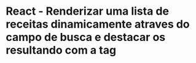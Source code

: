 # React - Renderizar uma lista de receitas dinamicamente atraves do campo de busca e destacar os resultando com a tag <mark>

